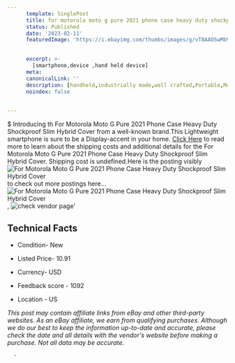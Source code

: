 ```yaml
---
      template: SinglePost
      title: for motorola moto g pure 2021 phone case heavy duty shockproof slim hybrid cover
      status: Published
      date: '2023-02-11'
      featuredImage: 'https://i.ebayimg.com/thumbs/images/g/vT8AAOSwMb9isTuQ/s-l225.jpg'
       

      excerpt: >-
        [smartphone,device ,hand held device]
      meta:
      canonicalLink: ''
      description: [handheld,industrially made,well crafted,Portable,Mobile,Compact,Convenient,Lightweight,Maneuverable,Man-portable,Miniature,Carriable,Hand-held,Light,Holdable,Transportable,Mobile device,Pocket-sized,On-the-go,Wireless,Cordless,Compact size,Convenient size, smartphone,device ,hand held device]
      noindex: false
      

---
```

$
      Introducing th For Motorola Moto G Pure 2021 Phone Case Heavy Duty Shockproof Slim Hybrid Cover from a well-known brand.This Lightweight smartphone is sure to be a Display-accent in your home. [Click Here](https://www.ebay.com/itm/363880175157?hash=item54b8f2d635%3Ag%3AvT8AAOSwMb9isTuQ&mkevt=1&mkcid=1&mkrid=711-53200-19255-0&campid=%253CePNCampaignId%253E&customid=%253CreferenceId%253E&toolid=10049) to read more to learn about the shipping costs and additional details for the For Motorola Moto G Pure 2021 Phone Case Heavy Duty Shockproof Slim Hybrid Cover. Shipping cost is undefined.Here is the posting visibly ![For Motorola Moto G Pure 2021 Phone Case Heavy Duty Shockproof Slim Hybrid Cover](https://i.ebayimg.com/thumbs/images/g/vT8AAOSwMb9isTuQ/s-l225.jpg) to check out more postings here... ![For Motorola Moto G Pure 2021 Phone Case Heavy Duty Shockproof Slim Hybrid Cover](https://i.ebayimg.com/images/g/vT8AAOSwMb9isTuQ/s-l1600.jpg), ![check vendor page](https://origin-galleryplus.ebayimg.com/ws/web/363880175157_2_0_1/225x225.jpg,https://origin-galleryplus.ebayimg.com/ws/web/363880175157_3_0_1/225x225.jpg,https://origin-galleryplus.ebayimg.com/ws/web/363880175157_4_0_1/225x225.jpg,https://origin-galleryplus.ebayimg.com/ws/web/363880175157_5_0_1/225x225.jpg,https://origin-galleryplus.ebayimg.com/ws/web/363880175157_6_0_1/225x225.jpg,https://origin-galleryplus.ebayimg.com/ws/web/363880175157_7_0_1/225x225.jpg,https://origin-galleryplus.ebayimg.com/ws/web/363880175157_8_0_1/225x225.jpg)'

      

 ## Technical Facts 



     
      

 - Condition- New 


      

 - Listed Price- 10.91 


      

 - Currency- USD 


      

 - Feedback score - 1092 


      

 - Location - US 


      
      

 *_This post may contain affiliate links from eBay and other third-party websites. As an eBay affiliate, we earn from qualifying purchases. Although we do our best to keep the information up-to-date and accurate, please check the date and all details with the vendor's website before making a purchase. Not all data may be accurate._*




      -
